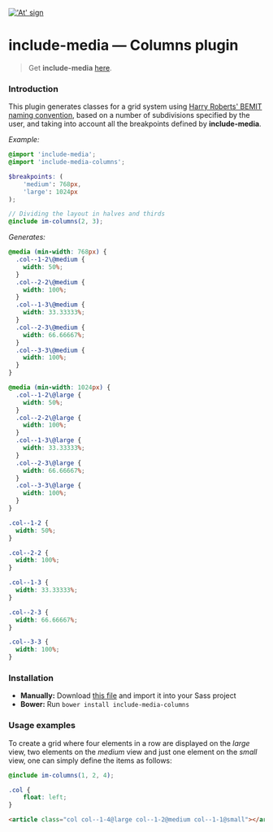 <a href="http://include-media.com">!['At' sign](http://include-media.com/assets/images/logo.png)</a>

# include-media — Columns plugin

> Get **include-media** [here](https://github.com/eduardoboucas/include-media).

### Introduction

This plugin generates classes for a grid system using [Harry Roberts' BEMIT naming convention](http://csswizardry.com/2015/08/bemit-taking-the-bem-naming-convention-a-step-further/), based on a number of subdivisions specified by the user, and taking into account all the breakpoints defined by **include-media**.

*Example:*

```scss
@import 'include-media';
@import 'include-media-columns';

$breakpoints: (
    'medium': 768px,
    'large': 1024px
);

// Dividing the layout in halves and thirds
@include im-columns(2, 3);
```

*Generates:*

```css
@media (min-width: 768px) {
  .col--1-2\@medium {
    width: 50%;
  }
  .col--2-2\@medium {
    width: 100%;
  }
  .col--1-3\@medium {
    width: 33.33333%;
  }
  .col--2-3\@medium {
    width: 66.66667%;
  }
  .col--3-3\@medium {
    width: 100%;
  }
}

@media (min-width: 1024px) {
  .col--1-2\@large {
    width: 50%;
  }
  .col--2-2\@large {
    width: 100%;
  }
  .col--1-3\@large {
    width: 33.33333%;
  }
  .col--2-3\@large {
    width: 66.66667%;
  }
  .col--3-3\@large {
    width: 100%;
  }
}

.col--1-2 {
  width: 50%;
}

.col--2-2 {
  width: 100%;
}

.col--1-3 {
  width: 33.33333%;
}

.col--2-3 {
  width: 66.66667%;
}

.col--3-3 {
  width: 100%;
}
```

### Installation

- **Manually:** Download [this file](https://raw.githubusercontent.com/eduardoboucas/include-media-columns/master/_include-media-columns.scss) and import it into your Sass project
- **Bower:** Run `bower install include-media-columns`


### Usage examples

To create a grid where four elements in a row are displayed on the *large* view, two elements on the *medium* view and just one element on the *small* view, one can simply define the items as follows:

```scss
@include im-columns(1, 2, 4);

.col {
    float: left;
}
```

```html
<article class="col col--1-4@large col--1-2@medium col--1-1@small"></article>
```
